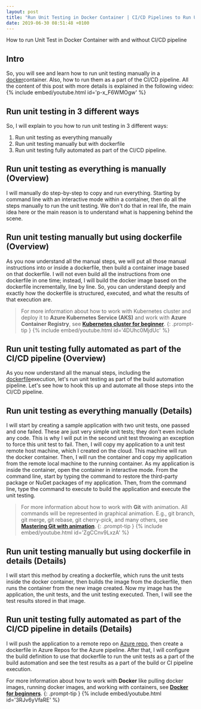 ```yaml
---
layout: post
title: "Run Unit Testing in Docker Container | CI/CD Pipelines to Run Unit Testing in Docker Container Tutorial"
date: 2019-06-30 08:51:48 +0100
---
```


How to run Unit Test in Docker Container with and without CI/CD pipeline

## Intro

So, you will see and learn how to run unit testing manually in a [docker](https://www.docker.com/)container. Also, how to run them as a part of the CI/CD pipeline. All the content of this post with more details is explained in the following video:
{% include embed/youtube.html id='p-x_F6WMOgw' %}

## Run unit testing in 3 different ways

So, I will explain to you how to run unit testing in 3 different ways:

1. Run unit testing as everything manually
2. Run unit testing manually but with dockerfile
3. Run unit testing fully automated as part of the CI/CD pipeline.

## Run unit testing as everything is manually (Overview)

I will manually do step-by-step to copy and run everything. Starting by command line with an interactive mode within a container, then do all the steps manually to run the unit testing. We don't do that in real life, the main idea here or the main reason is to understand what is happening behind the scene.

## Run unit testing manually but using dockerfile (Overview)

As you now understand all the manual steps, we will put all those manual instructions into or inside a dockerfile, then build a container image based on that dockerfile. I will not even build all the instructions from one dockerfile in one time; instead, I will build the docker image based on the dockerfile incrementally, line by line. So, you can understand deeply and exactly how the dockerfile is structured, executed, and what the results of that execution are.


>For more information about how to work with Kubernetes cluster and deploy it to **Azure Kubernetes Service (AKS)** and work with **Azure Container Registry**, see **[Kubernetes cluster for beginner](https://mohamedradwan-devops.github.io/posts/getting-started-with-kubernetes-cluster-ci-cd-for-azure-kubernetes-service/)**.
{: .prompt-tip }
{% include embed/youtube.html id='4DUhc0MjdUc' %}



## Run unit testing fully automated as part of the CI/CD pipeline (Overview)

As you now understand all the manual steps, including the [dockerfile](https://docs.docker.com/engine/reference/builder/)execution, let's run unit testing as part of the build automation pipeline. Let's see how to hook this up and automate all those steps into the CI/CD pipeline.

## Run unit testing as everything manually (Details)

I will start by creating a sample application with two unit tests, one passed and one failed. These are just very simple unit tests; they don't even include any code. This is why I will put in the second unit test throwing an exception to force this unit test to fail. Then, I will copy my application to a unit test remote host machine, which I created on the cloud. This machine will run the docker container. Then, I will run the container and copy my application from the remote local machine to the running container. As my application is inside the container, open the container in interactive mode. From the command line, start by typing the command to restore the third-party package or NuGet packages of my application. Then, from the command line, type the command to execute to build the application and execute the unit testing.


>For more information about how to work with **Git** with animation. All commands will be represented in graphical animation. E.g., git branch, git merge, git rebase, git cherry-pick, and many others, see **[Mastering Git with animation](https://mohamedradwan-devops.github.io/posts/mastering-git-from-beginner-to-advanced-step-by-step-with-graphical-animation-commands/)**.
{: .prompt-tip }
{% include embed/youtube.html id='ZgCCnv9LxzA' %}

## Run unit testing manually but using dockerfile in details (Details)

I will start this method by creating a dockerfile, which runs the unit tests inside the docker container, then builds the image from the dockerfile, then runs the container from the new image created. Now my image has the application, the unit tests, and the unit testing executed. Then, I will see the test results stored in that image.

## Run unit testing fully automated as part of the CI/CD pipeline in details (Details)

I will push the application to a remote repo on [Azure repo](https://azure.microsoft.com/en-gb/services/devops/repos/), then create a dockerfile in Azure Repos for the Azure pipeline. After that, I will configure the build definition to use that dockerfile to run the unit tests as a part of the build automation and see the test results as a part of the build or CI pipeline execution.


For more information about how to work with **Docker** like pulling docker images, running docker images, and working with containers, see **[Docker for beginners](https://mohamedradwan-devops.github.io/posts/docker-for-beginners-step-by-step-tutorial/)**.
{: .prompt-tip }
{% include embed/youtube.html id='3RJv6yVfaRE' %}

